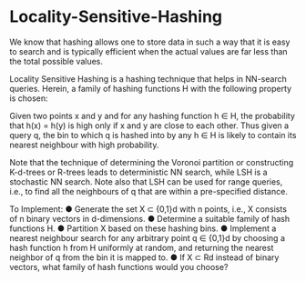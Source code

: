 # Locality-Sensitive-Hashing

We know that hashing allows one to store data in such a way that it is easy to search and is typically
efficient when the actual values are far less than the total possible values.

Locality Sensitive Hashing is a hashing technique that helps in NN-search queries. Herein, a family of
hashing functions H with the following property is chosen:

Given two points x and y and for any hashing function h ∈ H, the probability that h(x) = h(y) is high
only if x and y are close to each other. Thus given a query q, the bin to which q is hashed into by any h ∈ H is
likely to contain its nearest neighbour with high probability.

Note that the technique of determining the Voronoi partition or constructing K-d-trees or R-trees leads
to deterministic NN search, while LSH is a stochastic NN search. Note also that LSH can be used for range
queries, i.e., to find all the neighbours of q that are within a pre-specified distance.

To Implement:
● Generate the set X ⊂ {0,1}d with n points, i.e., X consists of n binary vectors in d-dimensions.
● Determine a suitable family of hash functions H.
● Partition X based on these hashing bins.
● Implement a nearest neighbour search for any arbitrary point q ∈ {0,1}d by choosing a hash function h
  from H uniformly at random, and returning the nearest neighbor of q from the bin it is mapped to.
● If X ⊂ Rd instead of binary vectors, what family of hash functions would you choose?
